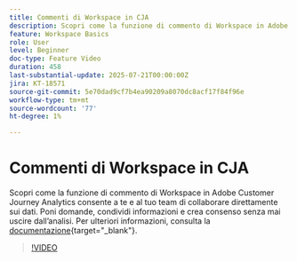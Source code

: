 ```yaml
---
title: Commenti di Workspace in CJA
description: Scopri come la funzione di commento di Workspace in Adobe Customer Journey Analytics consente a te e al tuo team di collaborare direttamente sui dati. Poni domande, condividi informazioni e crea consenso senza mai uscire dall’analisi.
feature: Workspace Basics
role: User
level: Beginner
doc-type: Feature Video
duration: 458
last-substantial-update: 2025-07-21T00:00:00Z
jira: KT-18571
source-git-commit: 5e70dad9cf7b4ea90209a8070dc8acf17f84f96e
workflow-type: tm+mt
source-wordcount: '77'
ht-degree: 1%

---
```



# Commenti di Workspace in CJA

Scopri come la funzione di commento di Workspace in Adobe Customer Journey Analytics consente a te e al tuo team di collaborare direttamente sui dati. Poni domande, condividi informazioni e crea consenso senza mai uscire dall’analisi. Per ulteriori informazioni, consulta la [documentazione](https://experienceleague.adobe.com/it/docs/analytics-platform/using/cja-workspace/build-workspace-project/comment-projects){target="_blank"}.

>[!VIDEO](https://video.tv.adobe.com/v/3469454/?learn=on&enablevpops&captions=ita)
